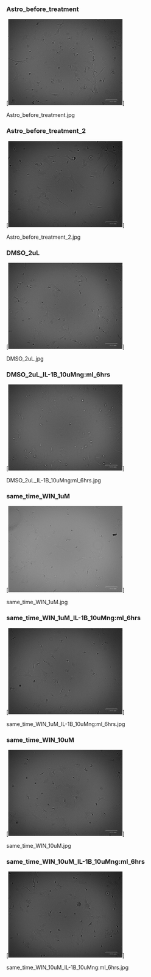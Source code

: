 ### Astro_before_treatment

[<img src='Astro_before_treatment.jpg' width='300' />]

Astro_before_treatment.jpg

### Astro_before_treatment_2

[<img src='Astro_before_treatment_2.jpg' width='300' />]

Astro_before_treatment_2.jpg

### DMSO_2uL

[<img src='DMSO_2uL.jpg' width='300' />]

DMSO_2uL.jpg

### DMSO_2uL_IL-1B_10uMng:ml_6hrs

[<img src='DMSO_2uL_IL-1B_10uMng:ml_6hrs.jpg' width='300' />]

DMSO_2uL_IL-1B_10uMng:ml_6hrs.jpg

### same_time_WIN_1uM

[<img src='same_time_WIN_1uM.jpg' width='300' />]

same_time_WIN_1uM.jpg

### same_time_WIN_1uM_IL-1B_10uMng:ml_6hrs

[<img src='same_time_WIN_1uM_IL-1B_10uMng:ml_6hrs.jpg' width='300' />]

same_time_WIN_1uM_IL-1B_10uMng:ml_6hrs.jpg

### same_time_WIN_10uM

[<img src='same_time_WIN_10uM.jpg' width='300' />]

same_time_WIN_10uM.jpg

### same_time_WIN_10uM_IL-1B_10uMng:ml_6hrs

[<img src='same_time_WIN_10uM_IL-1B_10uMng:ml_6hrs.jpg' width='300' />]

same_time_WIN_10uM_IL-1B_10uMng:ml_6hrs.jpg

